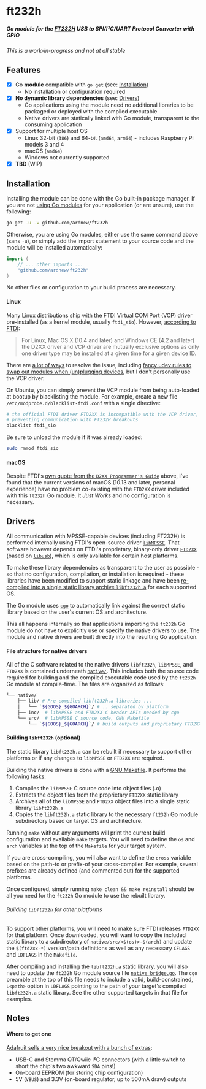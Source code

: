 # ft232h
##### Go module for the [FT232H](https://www.ftdichip.com/Products/ICs/FT232H.htm) USB to SPI/I²C/UART Protocol Converter with GPIO

_This is a work-in-progress and not at all stable_

## Features
- [x] Go **module** compatible with `go get` (see: [Installation](#installation))
  - No installation or configuration required
- [x] **No dynamic library dependencies** (see: [Drivers](#drivers))
  - Go applications using the module need no additional libraries to be packaged or deployed with the compiled executable
  - Native drivers are statically linked with Go module, transparent to the consuming application
- [x] Support for multiple host OS
  - Linux 32-bit (`386`) and 64-bit (`amd64`, `arm64`) - includes Raspberry Pi models 3 and 4
  - macOS (`amd64`)
  - Windows not currently supported
- [x] **TBD** (WIP)

## Installation
Installing the module can be done with the Go built-in package manager. If you are not [using Go modules](https://blog.golang.org/using-go-modules) for your application (or are unsure), use the following:
```sh
go get -u -v github.com/ardnew/ft232h
```
Otherwise, you are using Go modules, either use the same command above (sans `-u`), or simply add the import statement to your source code and the module will be installed automatically:
```go
import (
    // ... other imports ...
    "github.com/ardnew/ft232h"
)
```
No other files or configuration to your build process are necessary.

#### Linux
Many Linux distributions ship with the FTDI Virtual COM Port (VCP) driver pre-installed (as a kernel module, usually `ftdi_sio`). However, [according to FTDI](http://www.ftdichip.com/Support/Documents/ProgramGuides/D2XX_Programmer's_Guide(FT_000071).pdf):
> For Linux, Mac OS X (10.4 and later) and Windows CE (4.2 
> and later) the D2XX driver and VCP driver are mutually 
> exclusive options as only one driver type may be installed 
> at a given time for a given device ID.

There are [a lot of ways](https://www.google.com/search?q=d2xx+ftdi_sio) to resolve the issue, including [fancy udev rules to swap out modules when (un)plugging devices](https://stackoverflow.com/a/43514662/1054397), but I don't personally use the VCP driver. 

On Ubuntu, you can simply prevent the VCP module from being auto-loaded at bootup by blacklisting the module. For example, create a new file `/etc/modprobe.d/blacklist-ftdi.conf` with a single directive:
```sh
# the official FTDI driver FTD2XX is incompatible with the VCP driver,
# preventing communication with FT232H breakouts
blacklist ftdi_sio
```
Be sure to unload the module if it was already loaded:
```sh
sudo rmmod ftdi_sio
```

#### macOS
Despite FTDI's [own quote from the `D2XX Programmer's Guide`](http://www.ftdichip.com/Support/Documents/ProgramGuides/D2XX_Programmer's_Guide(FT_000071).pdf) above, I've found that the current versions of macOS (10.13 and later, personal experience) have no problem co-existing with the `FTD2XX` driver included with this `ft232h` Go module. It _Just Works_ and no configuration is necessary.

## Drivers
All communication with MPSSE-capable devices (including FT232H) is performed internally using FTDI's open-source driver [`libMPSSE`](https://www.ftdichip.com/Support/SoftwareExamples/MPSSE.htm). That software however depends on FTDI's proprietary, binary-only driver [`FTD2XX`](https://www.ftdichip.com/Drivers/D2XX.htm) (based on [`libusb`](https://github.com/libusb/libusb)), which is only available for certain host platforms.

To make these library dependencies as transparent to the user as possible - so that no configuration, compilation, or installation is required - these libraries have been modified to support static linkage and have been [re-compiled into a single static library archive `libft232h.a`](#building-libft232h-optional) for each supported OS. 

The Go module uses [`cgo`](https://golang.org/cmd/cgo/) to automatically link against the correct static library based on the user's current OS and architecture. 

This all happens internally so that applications importing the `ft232h` Go module do not have to explicitly use or specify the native drivers to use. The module and native drivers are built directly into the resulting Go application.

#### File structure for native drivers
All of the C software related to the native drivers `libft232h`, `libMPSSE`, and `FTD2XX` is contained underneath [`native/`](native). This includes both the source code required for building and the compiled executable code used by the `ft232h` Go module at compile-time. The files are organized as follows:
```sh
└── native/
    ├── lib/ # Pre-compiled libft232h.a libraries ...
    │   └── `${GOOS}_${GOARCH}`/ # .. separated by platform
    ├── inc/  # libMPSSE and FTD2XX C header APIs needed by cgo
    └── src/  # libMPSSE C source code, GNU Makefile
        └── `${GOOS}_${GOARCH}`/ # build outputs and proprietary FTD2XX library
```

#### Building `libft232h` (optional)
The static library `libft232h.a` can be rebuilt if necessary to support other platforms or if any changes to `libMPSSE` or `FTD2XX` are required.

Building the native drivers is done with a [GNU Makefile](native/src/Makefile). It performs the following tasks:
1. Compiles the `libMPSSE` C source code into object files (.o)
2. Extracts the object files from the proprietary `FTD2XX` static library
3. Archives all of the `libMPSSE` and `FTD2XX` object files into a single static library `libft232h.a`
4. Copies the `libft232h.a` static library to the necessary `ft232h` Go module subdirectory based on target OS and architecture.

Running `make` without any arguments will print the current build configuration and available `make` targets. You will need to define the `os` and `arch` variables at the top of the `Makefile` for your target system. 

If you are cross-compiling, you will also want to define the `cross` variable based on the path-to or prefix-of your cross-compiler. For example, several prefixes are already defined (and commented out) for the supported platforms. 

Once configured, simply running `make clean && make reinstall` should be all you need for the `ft232h` Go module to use the rebuilt library.

###### Building `libft232h` for other platforms
To support other platforms, you will need to make sure FTDI releases `FTD2XX` for that platform. Once downloaded, you will want to copy the included static library to a subdirectory of `native/src/<$(os)>-$(arch)` and update the `$(ftd2xx-*)` version/path definitions as well as any necessary `CFLAGS` and `LDFLAGS` in the `Makefile`.

After compiling and installing the `libft232h.a` static library, you will also need to update the `ft232h` Go module source file [`native_bridge.go`](native_bridge.go). The `cgo` preamble at the top of this file needs to include a valid, build-constrained, `-L<path>` option in `LDFLAGS` pointing to the path of your target's compiled `libft232h.a` static library. See the other supported targets in that file for examples.

## Notes

#### Where to get one
[Adafruit sells a very nice breakout with a bunch of extras](https://www.adafruit.com/product/2264):
- USB-C and Stemma QT/Qwiic I²C connectors (with a little switch to short the chip's two awkward `SDA` pins!)
- On-board EEPROM (for storing chip configuration)
- 5V (`VBUS`) and 3.3V (on-board regulator, up to 500mA draw) outputs
